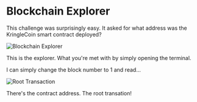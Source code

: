 # Blockchain Explorer

This challenge was surprisingly easy. It asked for what address was the KringleCoin smart contract deployed?

![Blockchain Explorer](/img/burning/blockchainexplorer.png)

This is the explorer. What you're met with by simply opening the terminal.

I can simply change the block number to 1 and read...

![Root Transaction](/img/burning/roottransaction.png)

There's the contract address. The root transation!

